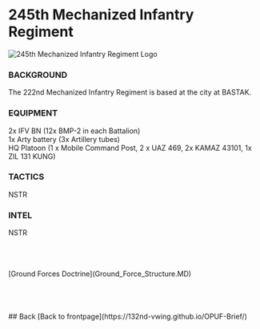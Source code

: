 #  245th Mechanized Infantry Regiment<br>


![245th Mechanized Infantry Regiment Logo](/OPUF-Brief/Images/245TH_IFV_REGT.PNG)



### BACKGROUND<br>
The 222nd Mechanized Infantry Regiment is based at the city at BASTAK.


### EQUIPMENT <br>
2x IFV BN  (12x BMP-2 in each Battalion) <br>
1x Arty battery (3x Artillery tubes) <br>
HQ Platoon (1 x Mobile Command Post, 2 x UAZ 469, 2x KAMAZ 43101, 1x ZIL 131 KUNG) <br>




### TACTICS
NSTR



### INTEL
NSTR

<br>
<br>
<br>
[Ground Forces Doctrine](Ground_Force_Structure.MD)
<br>
<br>
<br>
<br>
<br>
## Back
[Back to frontpage](https://132nd-vwing.github.io/OPUF-Brief/)